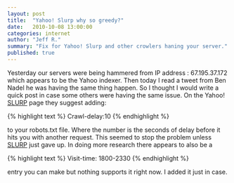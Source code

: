 ```yaml
---
layout: post
title:  "Yahoo! Slurp why so greedy?"
date:   2010-10-08 13:00:00
categories: internet
author: "Jeff R."
summary: "Fix for Yahoo! Slurp and other crowlers haning your server."
published: true
---
```


Yesterday our servers were being hammered from IP address : 67.195.37.172 which appears to be the Yahoo indexer.  Then today I read a tweet from Ben Nadel he was having the same thing happen.  So I thought I would write a quick post in case some others were having the same issue.
On the Yahoo! [SLURP][slurp] page they suggest adding: 

{% highlight  text %}
Crawl-delay:10
{% endhighlight %}

to your robots.txt file.  Where the number is the seconds of delay before it hits you with another request.
This seemed to stop the problem unless [SLURP][slurp] just gave up.
In doing more research there appears to also be a 

{% highlight  text %}
Visit-time: 1800-2330
{% endhighlight %}

entry you can make but nothing supports it right now.  I added it just in case.

[slurp]:		https://help.yahoo.com/kb/search/slurp-crawling-page-sln22600.html